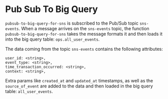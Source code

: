 # Pub Sub To Big Query

`pubsub-to-big-query-for-sns` is subscribed to the Pub/Sub topic `sns-events`. 
When a message arrives on the `sns-events` topic, the function `pubsub-to-big-query-for-sns` takes the message 
formats it and then loads it into the big query table: `ops.all_user_events`.

The data coming from the topic `sns-events` contains the following attributes:
```
user_id: <string>,
event_type: <string>,
time_transaction_occurred: <string>,
context: <string>,
```

Extra params like `created_at` and `updated_at` timestamps, as well as the `source_of_event` are added to the data
and then loaded in the big query table: `all_user_events`.
